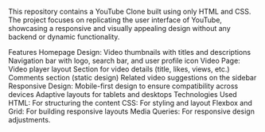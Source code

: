 This repository contains a YouTube Clone built using only HTML and CSS. The project focuses on replicating the user interface of YouTube, showcasing a responsive and visually appealing design without any backend or dynamic functionality.

Features
Homepage Design:
Video thumbnails with titles and descriptions
Navigation bar with logo, search bar, and user profile icon
Video Page:
Video player layout
Section for video details (title, likes, views, etc.)
Comments section (static design)
Related video suggestions on the sidebar
Responsive Design:
Mobile-first design to ensure compatibility across devices
Adaptive layouts for tablets and desktops
Technologies Used
HTML: For structuring the content
CSS: For styling and layout
Flexbox and Grid: For building responsive layouts
Media Queries: For responsive design adjustments.

